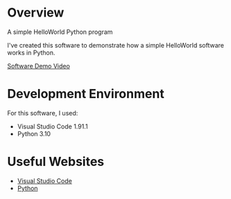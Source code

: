 # Overview

A simple HelloWorld Python program

I've created this software to demonstrate how a simple HelloWorld software works in Python.

[Software Demo Video](http://youtube.link.goes.here)

# Development Environment

For this software, I used:
- Visual Studio Code 1.91.1
- Python 3.10

# Useful Websites

* [Visual Studio Code](https://code.visualstudio.com/)
* [Python](https://www.python.org/)
